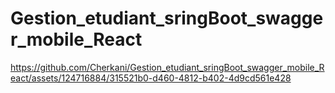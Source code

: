 # Gestion_etudiant_sringBoot_swagger_mobile_React



https://github.com/Cherkani/Gestion_etudiant_sringBoot_swagger_mobile_React/assets/124716884/315521b0-d460-4812-b402-4d9cd561e428

